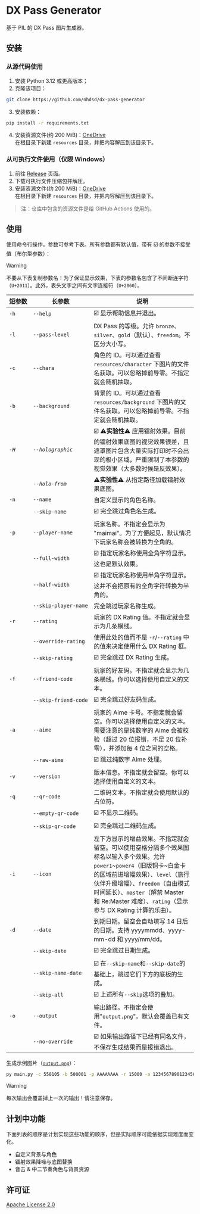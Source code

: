 # DX Pass Generator

基于 PIL 的 DX Pass 图片生成器。

## 安装

### 从源代码使用
1. 安装 Python 3.12 或更高版本；
2. 克隆该项目：
```bash
git clone https://github.com/nhdsd/dx-pass-generator
```
3. 安装依赖：
```bash
pip install -r requirements.txt
```
4. 安装资源文件(约 200 MiB)：[OneDrive](https://1drv.ms/u/c/68dff5f977fb346f/EWVbUaAGXVpNgOnmXDfGwY8BIDpuBi-IrsE2haxx-yK3jg)  
   在根目录下新建 `resources` 目录，并把内容解压到该目录下。
   
### 从可执行文件使用（仅限 Windows）
1. 前往 [Release](https://github.com/nhdsd/dx-pass-generator/releases) 页面。
2. 下载可执行文件压缩包并解压。
3. 安装资源文件(约 200 MiB)：[OneDrive](https://1drv.ms/u/c/68dff5f977fb346f/EWVbUaAGXVpNgOnmXDfGwY8BIDpuBi-IrsE2haxx-yK3jg)  
   在根目录下新建 `resources` 目录，并把内容解压到该目录下。

> 注：仓库中包含的资源文件是给 GitHub Actions 使用的。

## 使用

使用命令行操作。参数可参考下表。所有参数都有默认值，带有 :ballot_box_with_check: 的参数不接受值（布尔型参数）：
> [!WARNING]
> 不要从下表复制参数名！为了保证显示效果，下表的参数名包含了不间断连字符（`U+2011`）。此外，表头文字之间有文字连接符（`U+2060`）。

| 短⁠参⁠数 | 长⁠参⁠数 | 说⁠明 |
| --- | --- | --- |
| `‑h` | `‑‑help` | :ballot_box_with_check: 显示帮助信息并退出。|
| `‑l` | `‑‑pass‑level` | DX Pass 的等级。允许 `bronze`、`silver`、`gold`（默认）、`freedom`。不区分大小写。|
| `‑c` | `‑‑chara` | 角色的 ID。可以通过查看 `resources/character` 下图片的文件名获取。可以忽略掉前导零。不指定就会随机抽取。|
| `‑b` | `‑‑background` | 背景的 ID。可以通过查看 `resources/background` 下图片的文件名获取。可以忽略掉前导零。不指定就会随机抽取。|
| *`‑H`* | *`‑‑holographic`* | :ballot_box_with_check: :warning:**实验性**:warning: 应用镭射效果。目前的镭射效果底图的视觉效果很差，且遮罩图片包含大量实际打印时不会出现的极小区域，严重限制了本参数的视觉效果（大多数时候是反效果）。|
| | *`‑‑holo‑from`* | :warning:**实验性**:warning: 从指定路径加载镭射效果底图。|
| `‑n` | `‑‑name` | 自定义显示的角色名称。|
| | `‑‑skip‑name` | :ballot_box_with_check: 完全跳过角色名生成。|
| `‑p` | `‑‑player‑name` | 玩家名称。不指定会显示为 "maimai"。为了方便起见，默认情况下玩家名称会被转换为全角的。|
| | `‑‑full‑width` | :ballot_box_with_check: 指定玩家名称使用全角字符显示。这也是默认效果。|
| | `‑‑half‑width` | :ballot_box_with_check: 指定玩家名称使用半角字符显示。这并不会把原有的全角字符转换为半角的。|
| | `‑‑skip‑player‑name` | 完全跳过玩家名称生成。|
| `‑r` | `‑‑rating` | 玩家的 DX Rating 值。不指定就会显示为几条横线。|
| | `‑‑override‑rating` | 使用此处的值而不是 `‑r`/`‑‑rating` 中的值来决定使用什么 DX Rating 框。|
| | `‑‑skip‑rating` | :ballot_box_with_check: 完全跳过 DX Rating 生成。|
| `‑f` | `‑‑friend‑code` | 玩家的好友码。不指定就会显示为几条横线。你可以选择使用自定义的文本。|
| | `‑‑skip‑friend‑code` | :ballot_box_with_check: 完全跳过好友码生成。|
| `‑a` | `‑‑aime` | 玩家的 Aime 卡号。不指定就会留空。你可以选择使用自定义的文本。需要注意的是纯数字的 Aime 会被校验（超过 20 位报错，不足 20 位补零），并添加每 4 位之间的空格。|
| | `‑‑raw‑aime` | :ballot_box_with_check: 跳过纯数字 Aime 处理。|
| `‑v` | `‑‑version` | 版本信息。不指定就会留空。你可以选择使用自定义的文本。|
| `‑q` | `‑‑qr‑code` | 二维码文本。不指定就会使用默认的占位符。|
| | `‑‑empty‑qr‑code` | :ballot_box_with_check: 不显示二维码。| 
| | `‑‑skip‑qr‑code` | :ballot_box_with_check: 完全跳过二维码生成。|
| `‑i` | `‑‑icon` | 左下方显示的增益效果。不指定就会留空。可以使用空格分隔多个效果图标名以输入多个效果。允许 `power1`\~`power4`（旧版铜卡\~白金卡的区域前进增幅效果）、`level`（旅行伙伴升级增幅）、`freedom`（自由模式时间延长）、`master`（解禁 Master 和 Re:Master 难度）、`rating`（显示参与 DX Rating 计算的乐曲）。|
| `‑d` | `‑‑date` | 到期日期。留空会自动填写 14 日后的日期。支持 yyyymmdd、yyyy-mm-dd 和 yyyy/mm/dd。|
| | `‑‑skip‑date` | :ballot_box_with_check: 完全跳过日期生成。|
| | `‑‑skip-name-date` | :ballot_box_with_check: 在`‑‑skip‑name`和`‑‑skip‑date`的基础上，跳过它们下方的底板的生成。|
| | `‑‑skip‑all` | :ballot_box_with_check: 上述所有`‑‑skip`选项的叠加。|
| `‑o` | `‑‑output` | 输出路径。不指定会使用"`output.png`"。默认会覆盖已有文件。|
| | `--no-override` | :ballot_box_with_check: 如果输出路径下已经有同名文件，不保存生成结果而是报错退出。 |

生成示例图片（[`output.png`](./output.png)）：
```bash
py main.py -c 550105 -b 500001 -p AAAAAAAA -r 15000 -a 12345678901234567890 -v "[maimaiDX]1.55-0291" -q "C:\7sRef\System256\metaverse\lasthope" -i level master rating -d "20250826"
```

> [!WARNING]
> 每次输出会覆盖掉上一次的输出！请注意保存。

## 计划中功能

下面列表的顺序是计划实现这些功能的顺序，但是实际顺序可能依据实现难度而变化。

- 自定义背景与角色
- 镭射效果降噪与底图替换
- 音击 & 中二节奏角色与背景资源

## 许可证

[Apache License 2.0](./LICENSE.txt)
